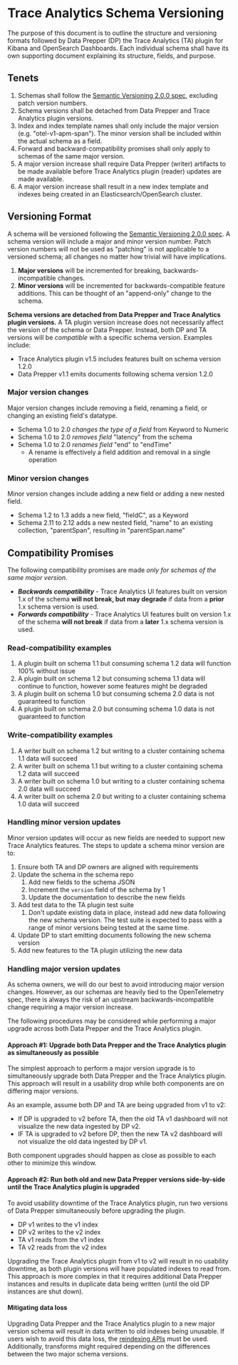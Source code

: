 # Trace Analytics Schema Versioning

The purpose of this document is to outline the structure and versioning formats followed by Data Prepper (DP) the Trace Analytics (TA) plugin for Kibana and OpenSearch Dashboards. Each individual schema shall have its own supporting document explaining its structure, fields, and purpose.

## Tenets

1. Schemas shall follow the [Semantic Versioning 2.0.0 spec](https://semver.org/), excluding patch version numbers.
2. Schema versions shall be detached from Data Prepper and Trace Analytics plugin versions.
3. Index and index template names shall only include the major version (e.g. "otel-v1-apm-span"). The minor version shall be included within the actual schema as a field.
4. Forward and backward-compatibility promises shall only apply to schemas of the same major version.
5. A major version increase shall require Data Prepper (writer) artifacts to be made available before Trace Analytics plugin (reader) updates are made available.
6. A major version increase shall result in a new index template and indexes being created in an Elasticsearch/OpenSearch cluster.

## Versioning Format

A schema will be versioned following the [Semantic Versioning 2.0.0 spec](https://semver.org/). A schema version will include a major and minor version number. Patch version numbers will not be used as "patching" is not applicable to a versioned schema; all changes no matter how trivial will have implications.

1. **Major versions** will be incremented for breaking, backwards-incompatible changes.
2. **Minor versions** will be incremented for backwards-compatible feature additions. This can be thought of an "append-only" change to the schema.

**Schema versions are detached from Data Prepper and Trace Analytics plugin versions.** A TA plugin version increase does not necessarily affect the version of the schema or Data Prepper. Instead, both DP and TA versions will be *compatible* with a specific schema version. Examples include:

* Trace Analytics plugin v1.5 includes features built on schema version 1.2.0
* Data Prepper v1.1 emits documents following schema version 1.2.0

### Major version changes

Major version changes include removing a field, renaming a field, or changing an existing field's datatype.

* Schema 1.0 to 2.0 *changes the type of a field* from Keyword to Numeric
* Schema 1.0 to 2.0 *removes* *field* "latency" from the schema
* Schema 1.0 to 2.0 *renames field* "end" to "endTime"
    * A rename is effectively a field addition and removal in a single operation

### Minor version changes

Minor version changes include adding a new field or adding a new nested field.

* Schema 1.2 to 1.3 adds a new field, "fieldC", as a Keyword
* Schema 2.11 to 2.12 adds a new nested field, "name" to an existing collection, "parentSpan", resulting in "parentSpan.name"

## Compatibility Promises

The following compatibility promises are made *only for schemas of the same major version*.

* ***Backwards compatibility*** - Trace Analytics UI features built on version 1.x of the schema **will not break, but may degrade** if data from a **prior** 1.x schema version is used.
* ***Forwards compatibility*** - Trace Analytics UI features built on version 1.x of the schema **will not break** if data from a **later** 1.x schema version is used.

### Read-compatibility examples

1. A plugin built on schema 1.1 but consuming schema 1.2 data will function 100% without issue
2. A plugin built on schema 1.2 but consuming schema 1.1 data will continue to function, however some features might be degraded
3. A plugin built on schema 1.0 but consuming schema 2.0 data is not guaranteed to function
4. A plugin built on schema 2.0 but consuming schema 1.0 data is not guaranteed to function

### Write-compatibility examples

1. A writer built on schema 1.2 but writing to a cluster containing schema 1.1 data will succeed
2. A writer built on schema 1.1 but writing to a cluster containing schema 1.2 data will succeed
3. A writer built on schema 1.0 but writing to a cluster containing schema 2.0 data will succeed
4. A writer built on schema 2.0 but writing to a cluster containing schema 1.0 data will succeed

### Handling minor version updates

Minor version updates will occur as new fields are needed to support new Trace Analytics features. The steps to update a schema minor version are to:

1. Ensure both TA and DP owners are aligned with requirements
2. Update the schema in the schema repo
    1. Add new fields to the schema JSON
    2. Increment the `version` field of the schema by 1
    3. Update the documentation to describe the new fields
3. Add test data to the TA plugin test suite
    1. Don't update existing data in place, instead add new data following the new schema version. The test suite is expected to pass with a range of minor versions being tested at the same time.
4. Update DP to start emitting documents following the new schema version
5. Add new features to the TA plugin utilizing the new data

### Handling major version updates

As schema owners, we will do our best to avoid introducing major version changes. However, as our schemas are heavily tied to the OpenTelemetry spec, there is always the risk of an upstream backwards-incompatible change requiring a major version increase.

The following procedures may be considered while performing a major upgrade across both Data Prepper and the Trace Analytics plugin.

#### Approach #1: Upgrade both Data Prepper and the Trace Analytics plugin as simultaneously as possible
The simplest approach to perform a major version upgrade is to simultaneously upgrade both Data Prepper and the Trace Analytics plugin. This approach will result in a usability drop while both components are on differing major versions.

As an example, assume both DP and TA are being upgraded from v1 to v2:
* If DP is upgraded to v2 before TA, then the old TA v1 dashboard will not visualize the new data ingested by DP v2.
* IF TA is upgraded to v2 before DP, then the new TA v2 dashboard will not visualize the old data ingested by DP v1.

Both component upgrades should happen as close as possible to each other to minimize this window.

#### Approach #2: Run both old and new Data Prepper versions side-by-side until the Trace Analytics plugin is upgraded
To avoid usability downtime of the Trace Analytics plugin, run two versions of Data Prepper simultaneously before upgrading the plugin.

* DP v1 writes to the v1 index
* DP v2 writes to the v2 index
* TA v1 reads from the v1 index
* TA v2 reads from the v2 index

Upgrading the Trace Analytics plugin from v1 to v2 will result in no usability downtime, as both plugin versions will have populated indexes to read from. This approach is more complex in that it requires additional Data Prepper instances and results in duplicate data being written (until the old DP instances are shut down).

#### Mitigating data loss
Upgrading Data Prepper and the Trace Analytics plugin to a new major version schema will result in data written to old indexes being unusable. If users wish to avoid this data loss, the [reindexing APIs](https://opendistro.github.io/for-elasticsearch-docs/docs/elasticsearch/reindex-data/) must be used. Additionally, transforms might required depending on the differences between the two major schema versions.
